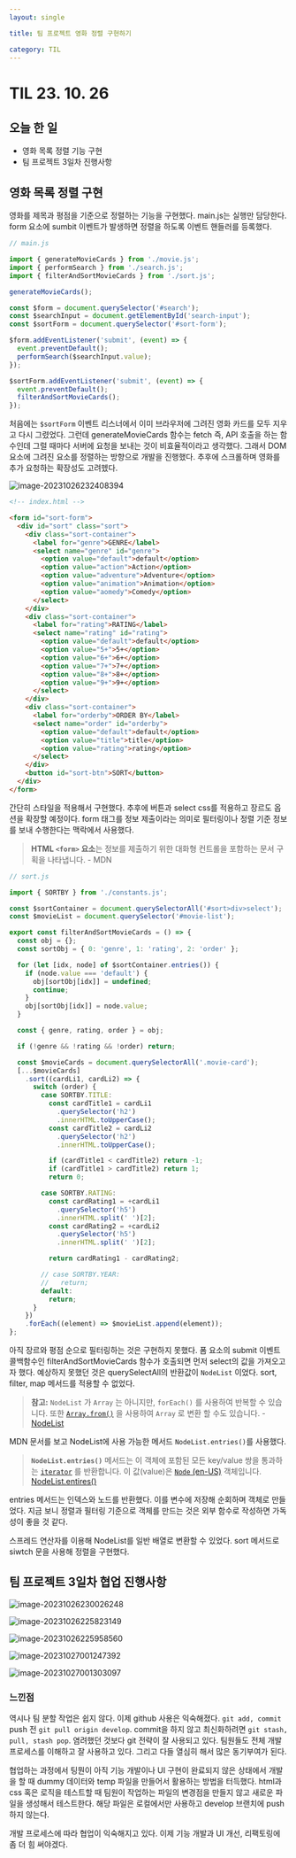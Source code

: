 ```yaml
---
layout: single

title: 팀 프로젝트 영화 정렬 구현하기

category: TIL
---
```


# TIL 23. 10. 26

## 오늘 한 일

- 영화 목록 정렬 기능 구현
- 팀 프로젝트 3일차 진행사항

## 영화 목록 정렬 구현

영화를 제목과 평점을 기준으로 정렬하는 기능을 구현했다. main.js는 실행만 담당한다. form 요소에 sumbit 이벤트가 발생하면 정렬을 하도록 이벤트 핸들러를 등록했다.

```js
// main.js

import { generateMovieCards } from './movie.js';
import { performSearch } from './search.js';
import { filterAndSortMovieCards } from './sort.js';

generateMovieCards();

const $form = document.querySelector('#search');
const $searchInput = document.getElementById('search-input');
const $sortForm = document.querySelector('#sort-form');

$form.addEventListener('submit', (event) => {
  event.preventDefault();
  performSearch($searchInput.value);
});

$sortForm.addEventListener('submit', (event) => {
  event.preventDefault();
  filterAndSortMovieCards();
});

```

처음에는 `$sortForm` 이벤트 리스너에서 이미 브라우저에 그려진 영화 카드를 모두 지우고 다시 그렸었다. 그런데 generateMovieCards 함수는 fetch 즉, API 호출을 하는 함수인데 그럴 때마다 서버에 요청을 보내는 것이 비효율적이라고 생각했다. 그래서 DOM 요소에 그려진 요소를 정렬하는 방향으로 개발을 진행했다. 추후에 스크롤하며 영화를 추가 요청하는 확장성도 고려헸다. 

![image-20231026232408394](/assets/images/2023-10-26-231026TIL/image-20231026232408394.png)

```html
<!-- index.html -->

<form id="sort-form">
  <div id="sort" class="sort">
    <div class="sort-container">
      <label for="genre">GENRE</label>
      <select name="genre" id="genre">
        <option value="default">default</option>
        <option value="action">Action</option>
        <option value="adventure">Adventure</option>
        <option value="animation">Animation</option>
        <option value="aomedy">Comedy</option>
      </select>
    </div>
    <div class="sort-container">
      <label for="rating">RATING</label>
      <select name="rating" id="rating">
        <option value="default">default</option>
        <option value="5+">5+</option>
        <option value="6+">6+</option>
        <option value="7+">7+</option>
        <option value="8+">8+</option>
        <option value="9+">9+</option>
      </select>
    </div>
    <div class="sort-container">
      <label for="orderby">ORDER BY</label>
      <select name="order" id="orderby">
        <option value="default">default</option>
        <option value="title">title</option>
        <option value="rating">rating</option>
      </select>
    </div>
    <button id="sort-btn">SORT</button>
  </div>
</form>
```

간단히 스타일을 적용해서 구현했다. 추후에 버튼과 select css를 적용하고 장르도 옵션을 확장할 예정이다. form 태그를 정보 제출이라는 의미로 필터링이나 정렬 기준 정보를 보내 수행한다는 맥락에서 사용했다. 

> **HTML `<form>` 요소**는 정보를 제출하기 위한 대화형 컨트롤을 포함하는 문서 구획을 나타냅니다. - MDN

```js
// sort.js 

import { SORTBY } from './constants.js';

const $sortContainer = document.querySelectorAll('#sort>div>select');
const $movieList = document.querySelector('#movie-list');

export const filterAndSortMovieCards = () => {
  const obj = {};
  const sortObj = { 0: 'genre', 1: 'rating', 2: 'order' };

  for (let [idx, node] of $sortContainer.entries()) {
    if (node.value === 'default') {
      obj[sortObj[idx]] = undefined;
      continue;
    }
    obj[sortObj[idx]] = node.value;
  }

  const { genre, rating, order } = obj;

  if (!genre && !rating && !order) return;

  const $movieCards = document.querySelectorAll('.movie-card');
  [...$movieCards]
    .sort((cardLi1, cardLi2) => {
      switch (order) {
        case SORTBY.TITLE:
          const cardTitle1 = cardLi1
            .querySelector('h2')
            .innerHTML.toUpperCase();
          const cardTitle2 = cardLi2
            .querySelector('h2')
            .innerHTML.toUpperCase();

          if (cardTitle1 < cardTitle2) return -1;
          if (cardTitle1 > cardTitle2) return 1;
          return 0;

        case SORTBY.RATING:
          const cardRating1 = +cardLi1
            .querySelector('h5')
            .innerHTML.split(' ')[2];
          const cardRating2 = +cardLi2
            .querySelector('h5')
            .innerHTML.split(' ')[2];

          return cardRating1 - cardRating2;

        // case SORTBY.YEAR:
        //   return;
        default:
          return;
      }
    })
    .forEach((element) => $movieList.append(element));
};
```

아직 장르와 평점 순으로 필터링하는 것은 구현하지 못했다. 폼 요소의 submit 이벤트 콜백함수인 filterAndSortMovieCards 함수가 호출되면 먼저 select의 값을 가져오고자 했다. 예상하지 못했던 것은 querySelectAll의 반환값이 `NodeList` 이었다. sort, filter, map 메서드를 적용할 수 없었다.  

>  **참고:** `NodeList` 가 `Array` 는 아니지만, `forEach()` 를 사용하여 반복할 수 있습니다. 또한 [`Array.from()`](https://developer.mozilla.org/ko/docs/Web/JavaScript/Reference/Global_Objects/Array/from) 을 사용하여 `Array` 로 변환 할 수도 있습니다. - [NodeList](https://developer.mozilla.org/ko/docs/Web/API/NodeList)

MDN 문서를 보고 NodeList에 사용 가능한 메서드 `NodeList.entries()`를 사용했다. 

> **`NodeList.entries()`** 메서드는 이 객체에 포함된 모든 key/value 쌍을 통과하는 [`iterator`](https://developer.mozilla.org/ko/docs/Web/JavaScript/Reference/Iteration_protocols) 를 반환합니다. 이 값(value)은 [`Node` (en-US)](https://developer.mozilla.org/en-US/docs/Web/API/Node) 객체입니다. [NodeList.entires()](https://developer.mozilla.org/ko/docs/Web/API/NodeList/entries)

entries 메서드는 인덱스와 노드를 반환했다. 이를 변수에 저장해 순회하며 객체로 만들었다. 지금 보니 정렬과 필터링 기준으로 객체를 만드는 것은 외부 함수로 작성하면 가독성이 좋을 것 같다. 

스프레드 연산자를 이용해 NodeList를 일반 배열로 변환할 수 있었다. sort 메서드로 siwtch 문을 사용해 정렬을 구현했다. 

## 팀 프로젝트 3일차 협업 진행사항

![image-20231026230026248](/assets/images/2023-10-26-231026TIL/image-20231026230026248.png)

![image-20231026225823149](/assets/images/2023-10-26-231026TIL/image-20231026225823149.png)

![image-20231026225958560](/assets/images/2023-10-26-231026TIL/image-20231026225958560.png)

![image-20231027001247392](/assets/images/2023-10-26-231026TIL/image-20231027001247392.png)

![image-20231027001303097](/assets/images/2023-10-26-231026TIL/image-20231027001303097.png)

### 느낀점

역시나 팀 분할 작업은 쉽지 않다. 이제 github 사용은 익숙해졌다. `git add, commit` push 전 `git pull origin develop`. commit을 하지 않고 최신화하려면 `git stash, pull, stash pop`. 염려했던 것보다 git 전략이 잘 사용되고 있다. 팀원들도 전체 개발 프로세스를 이해하고 잘 사용하고 있다. 그리고 다들 열심히 해서 많은 동기부여가 된다.

협업하는 과정에서 팅뭔이 아직 기능 개발이나 UI 구현이 완료되지 않은 상태에서 개발을 할 때 dummy 데이터와 temp 파일을 만들어서 활용하는 방법을 터득했다. html과 css 혹은 로직을 테스트할 때 팀원이 작업하는 파일의 변경점을 만들지 않고 새로운 파일을 생성해서 테스트한다. 해당 파일은 로컬에서만 사용하고 develop 브랜치에 push하지 않는다. 

개발 프로세스에 따라 협업이 익숙해지고 있다. 이제 기능 개발과 UI 개선, 리팩토링에 좀 더 힘 써야겠다. 